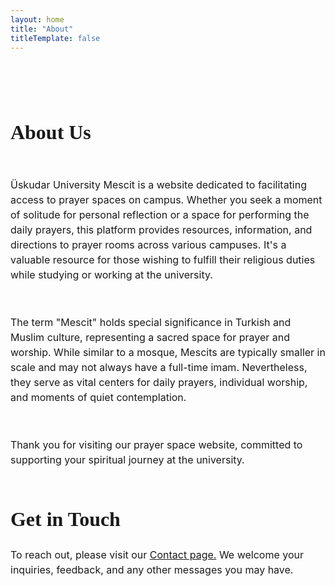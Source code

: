 ```yaml
---
layout: home
title: "About"
titleTemplate: false
---
```


<!-- HERO -->
<main class="container1">

<section class="prayerabout-hero-wrapper">
<h1 class="h1_default_about">About Us</h1>
<div class="prayerabout-hero-paragraphs">
<p class="p_default_about">Üskudar University Mescit is a website dedicated to facilitating access to prayer spaces on campus. Whether you seek a moment of solitude for personal reflection or a space for performing the daily prayers, this platform provides resources, information, and directions to prayer rooms across various campuses. It's a valuable resource for those wishing to fulfill their religious duties while studying or working at the university.</p>
<p class="p_default_about">The term "Mescit" holds special significance in Turkish and Muslim culture, representing a sacred space for prayer and worship. While similar to a mosque, Mescits are typically smaller in scale and may not always have a full-time imam. Nevertheless, they serve as vital centers for daily prayers, individual worship, and moments of quiet contemplation.</p>
<p class="p_default_about">Thank you for visiting our prayer space website, committed to supporting your spiritual journey at the university.</p>
</div>
<h3 class="h3_default_about">Get in Touch</h3>
<div class="prayerabout-hero-paragraphs">
<p class="p_default_about">To reach out, please visit our <a class="contact_link" href="/contact">Contact page.</a> We welcome your inquiries, feedback, and any other messages you may have.</p>
</div>
</section>

<!-- TIME -->

</main>

<style scoped>
.prayerabout-hero-wrapper{
  max-width: 1024px;
  margin:4rem 0rem 0rem 0rem;
  display: flex;
  flex-direction: column;

}
.prayerabout-hero-paragraphs{
  display: flex;
  flex-direction: column;
  gap: 1.25rem;
  margin-top:0.5rem;
  text-align: left;
}

/* HERO*/
.h1_default_about {
  font-family: "Raleway";
  font-weight: 600;
  font-size:  1.999rem;
}
.p_default_about{
  font-family: "inter";
  font-size: 1rem;
  font-weight: normal;
  
}

.h3_default_about{
  font-family: "Raleway";
  font-weight: 600;
  font-size:1.999rem;
  margin:3rem 0rem 0rem 0rem;
  

}
.contact_link{
  text-decoration: underline;
}
.container1 *{
line-height: calc(1em + 0.5rem);
}
  </style>
